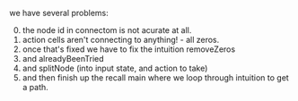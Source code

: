 we have several problems:

0. the node id in connectom is not acurate at all.
1. action cells aren't connecting to anything! - all zeros.
2. once that's fixed we have to fix the intuition removeZeros
3. and alreadyBeenTried
4. and splitNode (into input state, and action to take)
5. and then finish up the recall main where we loop through intuition to get a path.
